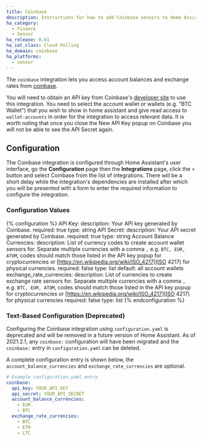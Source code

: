 ```yaml
---
title: Coinbase
description: Instructions for how to add Coinbase sensors to Home Assistant.
ha_category:
  - Finance
  - Sensor
ha_release: 0.61
ha_iot_class: Cloud Polling
ha_domain: coinbase
ha_platforms:
  - sensor
---
```


The `coinbase` integration lets you access account balances and exchange rates from [coinbase](https://coinbase.com).

You will need to obtain an API key from Coinbase's [developer site](https://www.coinbase.com/settings/api) to use this integration. You need to select the account wallet or wallets (e.g. "BTC Wallet") that you wish to show in home assistant and give read access to `wallet:accounts` in order for the integration to access relevant data. It is worth noting that once you close the New API Key popup on Coinbase you will not be able to see the API Secret again.

## Configuration

The Coinbase integration is configured through Home Assistant's user interface, go the **Configuration** page then the **Integrations** page, click the `+` button and select Coinbase from the list of integrations. There will be a short delay while the integration's dependencies are installed after which you will be presented with a form to enter the required information to configure the integration.

### Configuration Values

{% configuration %}
API Key:
  description: Your API key generated by Coinbase.
  required: true
  type: string
API Secret:
  description: Your API secret generated by Coinbase.
  required: true
  type: string
Account Balance Currencies:
  description: List of currency codes to create account wallet sensors for. Separate multiple currencies with a comma `,` e.g. `BTC, EUR, ATOM`, codes should match those listed in the API key popup for cryptocurrencies or [https://en.wikipedia.org/wiki/ISO_4217](ISO 4217) for physical currencies.
  required: false
  type: list
  default: all account wallets
exchange_rate_currencies:
  description: List of currencies to create exchange rate sensors for. Separate multiple currencies with a comma `,` e.g. `BTC, EUR, ATOM`, codes should match those listed in the API key popup for cryptocurrencies or [https://en.wikipedia.org/wiki/ISO_4217](ISO 4217) for physical currencies
  required: false
  type: list
{% endconfiguration %}

### Text-Based Configuration (Deprecated)

Configuring the Coinbase integration using `configuration.yaml` is deprecated and will be removed in a future version of Home Assistant. As of 2021.2.1, any `coinbase:` configuration will have been migrated and the `coinbase:` entry in `configuration.yaml` can be deleted.

A complete configuration entry is shown below, the `account_balance_currencies` and `exchange_rate_currencies` are optional.

```yaml
# Example configuration.yaml entry
coinbase:
  api_key: YOUR_API_KEY
  api_secret: YOUR_API_SECRET
  account_balance_currencies:
    - EUR
    - BTC
  exchange_rate_currencies:
    - BTC
    - ETH
    - LTC
```
